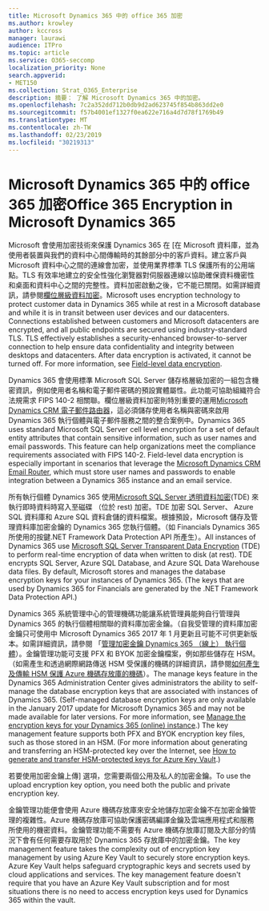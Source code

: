 ```yaml
---
title: Microsoft Dynamics 365 中的 office 365 加密
ms.author: krowley
author: kccross
manager: laurawi
audience: ITPro
ms.topic: article
ms.service: O365-seccomp
localization_priority: None
search.appverid:
- MET150
ms.collection: Strat_O365_Enterprise
description: 摘要： 了解 Microsoft Dynamics 365 中的加密。
ms.openlocfilehash: 7c2a352dd712b0db9d2ad623745f854b863dd2e0
ms.sourcegitcommit: f57b4001ef1327f0ea622e716a4d7d78f1769b49
ms.translationtype: MT
ms.contentlocale: zh-TW
ms.lasthandoff: 02/23/2019
ms.locfileid: "30219313"
---
```

# <a name="office-365-encryption-in-microsoft-dynamics-365"></a><span data-ttu-id="df80a-103">Microsoft Dynamics 365 中的 office 365 加密</span><span class="sxs-lookup"><span data-stu-id="df80a-103">Office 365 Encryption in Microsoft Dynamics 365</span></span>

<span data-ttu-id="df80a-p101">Microsoft 會使用加密技術來保護 Dynamics 365 在 [在 Microsoft 資料庫，並為使用者裝置與我們的資料中心間傳輸時的其餘部分中的客戶資料。建立客戶與 Microsoft 資料中心之間的連線會加密，並使用業界標準 TLS 保護所有的公用端點。TLS 有效率地建立的安全性強化瀏覽器對伺服器連線以協助確保資料機密性和桌面和資料中心之間的完整性。資料加密啟動之後，它不能已關閉。如需詳細資訊，請參閱[欄位層級資料加密](https://msdn.microsoft.com/en-us/library/dn481562.aspx)。</span><span class="sxs-lookup"><span data-stu-id="df80a-p101">Microsoft uses encryption technology to protect customer data in Dynamics 365 while at rest in a Microsoft database and while it is in transit between user devices and our datacenters. Connections established between customers and Microsoft datacenters are encrypted, and all public endpoints are secured using industry-standard TLS. TLS effectively establishes a security-enhanced browser-to-server connection to help ensure data confidentiality and integrity between desktops and datacenters. After data encryption is activated, it cannot be turned off. For more information, see [Field-level data encryption](https://msdn.microsoft.com/en-us/library/dn481562.aspx).</span></span>

<span data-ttu-id="df80a-p102">Dynamics 365 會使用標準 Microsoft SQL Server 儲存格層級加密的一組包含機密資訊，例如使用者名稱和電子郵件密碼的預設實體屬性。此功能可協助組織符合法規需求 FIPS 140-2 相關聯。欄位層級資料加密則特別重要的運用[Microsoft Dynamics CRM 電子郵件路由器](https://technet.microsoft.com/en-us/library/hh699800.aspx)，這必須儲存使用者名稱與密碼來啟用 Dynamics 365 執行個體與電子郵件服務之間的整合案例中。</span><span class="sxs-lookup"><span data-stu-id="df80a-p102">Dynamics 365 uses standard Microsoft SQL Server cell level encryption for a set of default entity attributes that contain sensitive information, such as user names and email passwords. This feature can help organizations meet the compliance requirements associated with FIPS 140-2. Field-level data encryption is especially important in scenarios that leverage the [Microsoft Dynamics CRM Email Router](https://technet.microsoft.com/en-us/library/hh699800.aspx), which must store user names and passwords to enable integration between a Dynamics 365 instance and an email service.</span></span> 

<span data-ttu-id="df80a-p103">所有執行個體 Dynamics 365 使用[Microsoft SQL Server 透明資料加密](https://docs.microsoft.com/sql/relational-databases/security/encryption/transparent-data-encryption?view=sql-server-2017)(TDE) 來執行即時資料時寫入至磁碟 （位於 rest) 加密。TDE 加密 SQL Server、 Azure SQL 資料庫和 Azure SQL 資料倉儲的資料檔案。根據預設，Microsoft 儲存及管理資料庫加密金鑰的 Dynamics 365 您執行個體。（如 Financials Dynamics 365 所使用的按鍵.NET Framework Data Protection API 所產生）。</span><span class="sxs-lookup"><span data-stu-id="df80a-p103">All instances of Dynamics 365 use [Microsoft SQL Server Transparent Data Encryption](https://docs.microsoft.com/sql/relational-databases/security/encryption/transparent-data-encryption?view=sql-server-2017) (TDE) to perform real-time encryption of data when written to disk (at rest). TDE encrypts SQL Server, Azure SQL Database, and Azure SQL Data Warehouse data files. By default, Microsoft stores and manages the database encryption keys for your instances of Dynamics 365. (The keys that are used by Dynamics 365 for Financials are generated by the .NET Framework Data Protection API.)</span></span> 

<span data-ttu-id="df80a-p104">Dynamics 365 系統管理中心的管理機碼功能讓系統管理員能夠自行管理與 Dynamics 365 的執行個體相關聯的資料庫加密金鑰。（自我受管理的資料庫加密金鑰只可使用中 Microsoft Dynamics 365 2017 年 1 月更新且可能不可供更新版本。如需詳細資訊，請參閱 「[管理加密金鑰 Dynamics 365 （線上） 執行個體](https://docs.microsoft.com/dynamics365/customer-engagement/admin/manage-encryption-keys-instance)）。金鑰管理功能可支援 PFX 和 BYOK 加密金鑰檔案，例如那些儲存在 HSM。（如需產生和透過網際網路傳送 HSM 受保護的機碼的詳細資訊，請參閱[如何產生及傳輸 HSM 保護 Azure 機碼存放庫的機碼](https://docs.microsoft.com/azure/key-vault/key-vault-hsm-protected-keys)）。</span><span class="sxs-lookup"><span data-stu-id="df80a-p104">The manage keys feature in the Dynamics 365 Administration Center gives administrators the ability to self-manage the database encryption keys that are associated with instances of Dynamics 365. (Self-managed database encryption keys are only available in the January 2017 update for Microsoft Dynamics 365 and may not be made available for later versions. For more information, see [Manage the encryption keys for your Dynamics 365 (online) instance](https://docs.microsoft.com/dynamics365/customer-engagement/admin/manage-encryption-keys-instance).) The key management feature supports both PFX and BYOK encryption key files, such as those stored in an HSM. (For more information about generating and transferring an HSM-protected key over the Internet, see [How to generate and transfer HSM-protected keys for Azure Key Vault](https://docs.microsoft.com/azure/key-vault/key-vault-hsm-protected-keys).)</span></span> 

<span data-ttu-id="df80a-120">若要使用加密金鑰上傳] 選項，您需要兩個公用及私人的加密金鑰。</span><span class="sxs-lookup"><span data-stu-id="df80a-120">To use the upload encryption key option, you need both the public and private encryption key.</span></span>

<span data-ttu-id="df80a-p105">金鑰管理功能便會使用 Azure 機碼存放庫來安全地儲存加密金鑰不在加密金鑰管理的複雜性。Azure 機碼存放庫可協助保護密碼編譯金鑰及雲端應用程式和服務所使用的機密資料。金鑰管理功能不需要有 Azure 機碼存放庫訂閱及大部分的情況下會有任何需要存取用於 Dynamics 365 存放庫中的加密金鑰。</span><span class="sxs-lookup"><span data-stu-id="df80a-p105">The key management feature takes the complexity out of encryption key management by using Azure Key Vault to securely store encryption keys. Azure Key Vault helps safeguard cryptographic keys and secrets used by cloud applications and services. The key management feature doesn't require that you have an Azure Key Vault subscription and for most situations there is no need to access encryption keys used for Dynamics 365 within the vault.</span></span>
